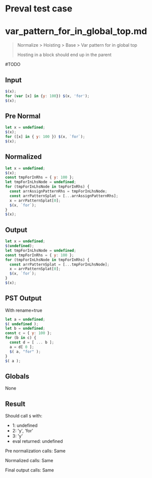 # Preval test case

# var_pattern_for_in_global_top.md

> Normalize > Hoisting > Base > Var pattern for in global top
>
> Hosting in a block should end up in the parent

#TODO

## Input

`````js filename=intro
$(x);
for (var [x] in {y: 100}) $(x, 'for');
$(x);
`````

## Pre Normal

`````js filename=intro
let x = undefined;
$(x);
for ([x] in { y: 100 }) $(x, `for`);
$(x);
`````

## Normalized

`````js filename=intro
let x = undefined;
$(x);
const tmpForInRhs = { y: 100 };
let tmpForInLhsNode = undefined;
for (tmpForInLhsNode in tmpForInRhs) {
  const arrAssignPatternRhs = tmpForInLhsNode;
  const arrPatternSplat = [...arrAssignPatternRhs];
  x = arrPatternSplat[0];
  $(x, `for`);
}
$(x);
`````

## Output

`````js filename=intro
let x = undefined;
$(undefined);
let tmpForInLhsNode = undefined;
const tmpForInRhs = { y: 100 };
for (tmpForInLhsNode in tmpForInRhs) {
  const arrPatternSplat = [...tmpForInLhsNode];
  x = arrPatternSplat[0];
  $(x, `for`);
}
$(x);
`````

## PST Output

With rename=true

`````js filename=intro
let a = undefined;
$( undefined );
let b = undefined;
const c = { y: 100 };
for (b in c) {
  const d = [ ... b ];
  a = d[ 0 ];
  $( a, "for" );
}
$( a );
`````

## Globals

None

## Result

Should call `$` with:
 - 1: undefined
 - 2: 'y', 'for'
 - 3: 'y'
 - eval returned: undefined

Pre normalization calls: Same

Normalized calls: Same

Final output calls: Same
